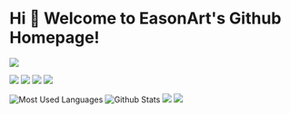 # Hi 🎉 Welcome to EasonArt's Github Homepage!

<img src="https://readme-typing-svg.herokuapp.com/?lines=Welcome,%20visitor!;Hello%20Github%20World!&font=Roboto" />

<p>
<img src="https://img.shields.io/static/v1?label=Program&message=Java,C&color=blue"/>
<a href="https://blog.csdn.net/jokerxyc"><img src="https://img.shields.io/static/v1?label=Blog&message=CSDN&color=red"/></a>
<a href="https://space.bilibili.com/336128008"><img src="https://img.shields.io/static/v1?label=Video&message=Bilibili&color=cyan"/></a>
<img src="https://visitor-badge.glitch.me/badge?page_id=https://github.com/EasonArt&right_color=red" />
</p>

![Most Used Languages](https://github-readme-stats.vercel.app/api/top-langs/?username=EasonArt&theme=dark&layout=compact)
![Github Stats](https://github-readme-stats.vercel.app/api?username=EasonArt&show_icons=true&theme=dark&count_private=true)
![](https://stats.justsong.cn/api/csdn?id=jokerxyc&theme=dark)
![](https://stats.justsong.cn/api/bilibili/?id=336128008&theme=dark)
